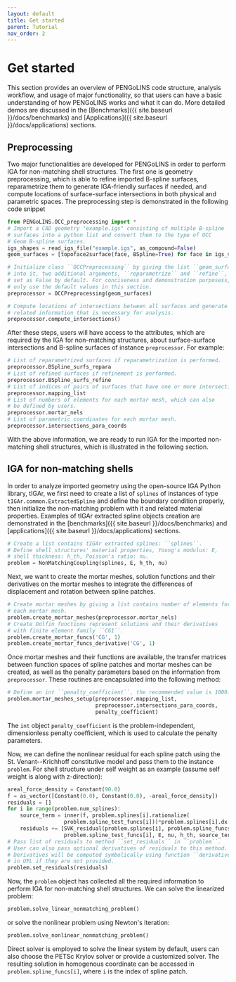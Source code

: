 ```yaml
---
layout: default
title: Get started
parent: Tutorial
nav_order: 2
---
```


# Get started

This section provides an overview of PENGoLINS code structure, analysis workflow, and usage of major functionality, so that users can have a basic understanding of how PENGoLINS works and what it can do. More detailed demos are discussed in the [Benchmarks]({{ site.baseurl }}/docs/benchmarks) and [Applications]({{ site.baseurl }}/docs/applications) sections.

## Preprocessing
Two major functionalities are developed for PENGoLINS in order to perform IGA for non-matching shell structures. The first one is geometry preprocessing, which is able to refine imported B-spline surfaces, reparametrize them to generate IGA-friendly surfaces if needed, and compute locations of surface-surface intersections in both physical and parametric spaces. The preprocessing step is demonstrated in the following code snippet
```python
from PENGoLINS.OCC_preprocessing import *
# Import a CAD geometry "example.igs" consisting of multiple B-spline 
# surfaces into a python list and convert them to the type of OCC 
# Geom B-spline surfaces.
igs_shapes = read_igs_file("example.igs", as_compound=False)
geom_surfaces = [topoface2surface(face, BSpline=True) for face in igs_shapes]

# Initialize class ``OCCPreprocessing`` by giving the list ``geom_surfaces``
# into it, two additional arguments, ``reparametrize`` and ``refine``, are 
# set as False by default. For conciseness and demonstration purposess, we 
# only use the default values in this section.
preprocessor = OCCPreprocessing(geom_surfaces)

# Compute locations of intersections between all surfaces and generate 
# related information that is necessary for analysis.
preprocessor.compute_intersections()
```

After these steps, users will have access to the attributes, which are required by the IGA for non-matching structures, about surface-surface intersections and B-spline surfaces of instance `preprocessor`. For example:
```python
# List of reparametrized surfaces if reparametrization is performed.
preprocessor.BSpline_surfs_repara
# List of refined surfaces if refinement is performed.
preprocessor.BSpline_surfs_refine
# List of indices of pairs of surfaces that have one or more intersections.
preprocessor.mapping_list
# List of numbers of elements for each mortar mesh, which can also 
# be defined by users.
preprocessor.mortar_nels
# List of parametric coordinates for each mortar mesh.
preprocessor.intersections_para_coords
```

With the above information, we are ready to run IGA for the imported non-matching shell structures, which is illustrated in the following section.


## IGA for non-matching shells

In order to analyze imported geometry using the open-source IGA Python library, tIGAr, we first need to create a list of ``splines`` of instances of type ``tIGAr.common.ExtractedSpline`` and define the boundary condition properly, then initialize the non-matching problem with it and related material properties. Examples of tIGAr extracted spline objects creation are demonstrated in the [benchmarks]({{ site.baseurl }}/docs/benchmarks) and [applications]({{ site.baseurl }}/docs/applications) sections.
```python
# Create a list contains tIGAr extracted splines: ``splines``.
# Define shell structures' material properties, Young's modulus: E, 
# shell thickness: h_th, Poisson's ratio: nu.
problem = NonMatchingCoupling(splines, E, h_th, nu)
```
Next, we want to create the mortar meshes, solution functions and their derivatives on the mortar meshes to integrate the differences of displacement and rotation between spline patches.
```python
# Create mortar meshes by giving a list contains number of elements for 
# each mortar mesh.
problem.create_mortar_meshes(preprocessor.mortar_nels)
# Create Dolfin functions represent solutions and their derivatives
# with finite element family ``CG1``.
problem.create_mortar_funcs('CG', 1)
problem.create_mortar_funcs_derivative('CG', 1)
```
Once mortar meshes and their functions are available, the transfer matrices between function spaces of spline patches and mortar meshes can be created, as well as the penalty parameters based on the information from ``preprocessor``. These routines are encapsulated into the following method:
```python
# Define an int ``penalty_coefficient``, the recommended value is 1000.
problem.mortar_meshes_setup(preprocessor.mapping_list,
                            preprocessor.intersections_para_coords,
                            penalty_coefficient)
```
The ``int`` object ``penalty_coefficient`` is the problem-independent, dimensionless penalty coefficient, which is used to calculate the penalty parameters.

Now, we can define the nonlinear residual for each spline patch using the St. Venant--Krichhoff constitutive model and pass them to the instance ``problem``. For shell structure under self weight as an example (assume self weight is along with z-direction):
```python
areal_force_density = Constant(90.0)
f = as_vector([Constant(0.0), Constant(0.0), -areal_force_density])
residuals = []
for i in range(problem.num_splines):
    source_term = inner(f, problem.splines[i].rationalize(
                  problem.spline_test_funcs[i]))*problem.splines[i].dx
    residuals += [SVK_residual(problem.splines[i], problem.spline_funcs[i], 
                  problem.spline_test_funcs[i], E, nu, h_th, source_term)]
# Pass list of residuals to method ``set_residuals`` in ``problem``. 
# User can also pass optional derivatives of residuals to this method. 
# Derivatives will be computed symbolically using function ``derivative`` 
# in UFL if they are not provided.
problem.set_residuals(residuals)
```
Now, the ``problem`` object has collected all the required information to perform IGA for non-matching shell structures. We can solve the linearized problem:
```python
problem.solve_linear_nonmatching_problem()
```
or solve the nonlinear problem using Newton's iteration:
```python
problem.solve_nonlinear_nonmatching_problem()
```
Direct solver is employed to solve the linear system by default, users can also choose the PETSc Krylov solver or provide a customized solver. The resulting solution in homogenous coordinate can be accessed in ``problem.spline_funcs[i]``, where ``i`` is the index of spline patch.